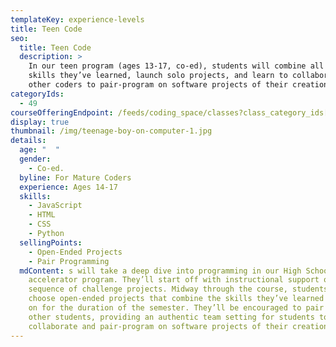 ```yaml
---
templateKey: experience-levels
title: Teen Code
seo:
  title: Teen Code
  description: >
    In our teen program (ages 13-17, co-ed), students will combine all the
    skills they’ve learned, launch solo projects, and learn to collaborate with
    other coders to pair-program on software projects of their creation.
categoryIds:
  - 49
courseOfferingEndpoint: /feeds/coding_space/classes?class_category_ids[]=49
display: true
thumbnail: /img/teenage-boy-on-computer-1.jpg
details:
  age: "  "
  gender:
    - Co-ed.
  byline: For Mature Coders
  experience: Ages 14-17
  skills:
    - JavaScript
    - HTML
    - CSS
    - Python
  sellingPoints:
    - Open-Ended Projects
    - Pair Programming
  mdContent: s will take a deep dive into programming in our High School
    accelerator program. They’ll start off with instructional support on a
    sequence of challenge projects. Midway through the course, students will
    choose open-ended projects that combine the skills they’ve learned to work
    on for the duration of the semester. They’ll be encouraged to pair up with
    other students, providing an authentic team setting for students to
    collaborate and pair-program on software projects of their creation
---
```

